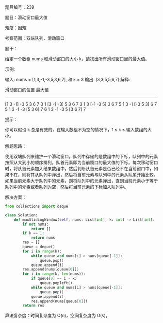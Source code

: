 题目编号：239

题目：滑动窗口最大值

难度：困难

考察范围：双端队列、滑动窗口

题干：

给定一个数组 nums 和滑动窗口的大小 k，请找出所有滑动窗口里的最大值。

示例:

输入: nums = [1,3,-1,-3,5,3,6,7], 和 k = 3
输出: [3,3,5,5,6,7] 
解释: 

  滑动窗口的位置                最大值
---------------               -----
[1  3  -1] -3  5  3  6  7       3
 1 [3  -1  -3] 5  3  6  7       3
 1  3 [-1  -3  5] 3  6  7       5
 1  3  -1 [-3  5  3] 6  7       5
 1  3  -1  -3 [5  3  6] 7       6
 1  3  -1  -3  5 [3  6  7]      7

提示：

你可以假设 k 总是有效的，在输入数组不为空的情况下，1 ≤ k ≤ 输入数组的大小。

解题思路：

使用双端队列来维护一个滑动窗口，队列中存储的是数组中的下标，队列中的元素按照从大到小的顺序排列，队首元素即为当前窗口的最大值的下标。每次移动窗口时，将队首元素加入结果数组中，然后判断队首元素是否已经不在当前窗口中，如果不在，则将其从队列中弹出，然后将当前元素与队列中的元素从队尾开始比较，如果当前元素大于队列中的元素，则将队列中的元素弹出，直到当前元素小于等于队列中的元素或者队列为空，然后将当前元素的下标加入队列中。

解决方案：

```python
from collections import deque

class Solution:
    def maxSlidingWindow(self, nums: List[int], k: int) -> List[int]:
        if not nums:
            return []
        if k == 1:
            return nums
        res = []
        queue = deque()
        for i in range(k):
            while queue and nums[i] > nums[queue[-1]]:
                queue.pop()
            queue.append(i)
        res.append(nums[queue[0]])
        for i in range(k, len(nums)):
            if queue[0] == i - k:
                queue.popleft()
            while queue and nums[i] > nums[queue[-1]]:
                queue.pop()
            queue.append(i)
            res.append(nums[queue[0]])
        return res
```

算法复杂度：时间复杂度为 O(n)，空间复杂度为 O(k)。